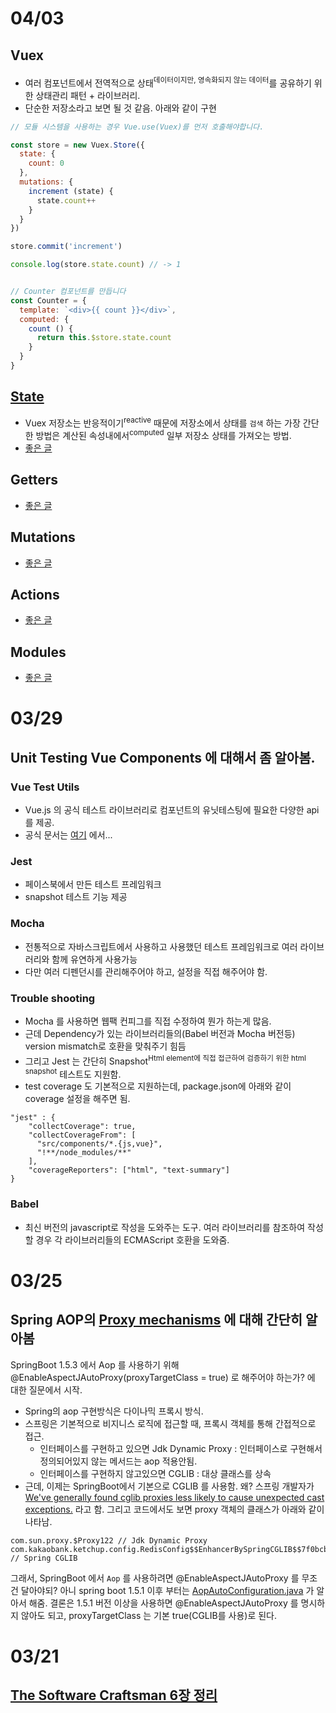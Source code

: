 # 04/03
## Vuex
- 여러 컴포넌트에서 전역적으로 상태<sup>데이터이지만, 영속화되지 않는 데이터</sup>를 공유하기 위한 상태관리 패턴 + 라이브러리.
- 단순한 저장소라고 보면 될 것 같음. 아래와 같이 구현
```javascript
// 모듈 시스템을 사용하는 경우 Vue.use(Vuex)를 먼저 호출해야합니다.

const store = new Vuex.Store({
  state: {
    count: 0
  },
  mutations: {
    increment (state) {
      state.count++
    }
  }
})

store.commit('increment')

console.log(store.state.count) // -> 1


// Counter 컴포넌트를 만듭니다
const Counter = {
  template: `<div>{{ count }}</div>`,
  computed: {
    count () {
      return this.$store.state.count
    }
  }
}
```

## [State](https://vuex.vuejs.org/kr/guide/state.html)
- Vuex 저장소는 반응적이기<sup>reactive</sup> 때문에 저장소에서 상태를 `검색` 하는 가장 간단한 방법은 계산된 속성내에서<sup>computed</sup> 일부 저장소 상태를 가져오는 방법.
- [좋은 글](https://joshua1988.github.io/web-development/vuejs/vuex-start/)

## Getters
- [좋은 글](https://joshua1988.github.io/web-development/vuejs/vuex-getters-mutations/)

## Mutations
- [좋은 글](https://joshua1988.github.io/web-development/vuejs/vuex-getters-mutations/)

## Actions
- [좋은 글](https://joshua1988.github.io/web-development/vuejs/vuex-actions-modules/)

## Modules
- [좋은 글](https://joshua1988.github.io/web-development/vuejs/vuex-actions-modules/)



# 03/29
## Unit Testing Vue Components 에 대해서 좀 알아봄.

### Vue Test Utils
- Vue.js 의 공식 테스트 라이브러리로 컴포넌트의 유닛테스팅에 필요한 다양한 api를 제공.
- 공식 문서는 [여기](https://vue-test-utils.vuejs.org/) 에서...

### Jest
- 페이스북에서 만든 테스트 프레임워크
- snapshot 테스트 기능 제공

### Mocha
- 전통적으로 자바스크립트에서 사용하고 사용했던 테스트 프레임워크로 여러 라이브러리와 함께 유연하게 사용가능
- 다만 여러 디펜던시를 관리해주어야 하고, 설정을 직접 해주어야 함.

### Trouble shooting
- Mocha 를 사용하면 웹팩 컨피그를 직접 수정하여 뭔가 하는게 많음.
- 근데 Dependency가 있는 라이브러리들의(Babel 버전과 Mocha 버전등) version mismatch로 호환을 맞춰주기 힘듬
- 그리고 Jest 는 간단히 Snapshot<sup>Html element에 직접 접근하여 검증하기 위한 html snapshot</sup> 테스트도 지원함.
- test coverage 도 기본적으로 지원하는데, package.json에 아래와 같이 coverage 설정을 해주면 됨.
```
"jest" : {
	"collectCoverage": true,
    "collectCoverageFrom": [
      "src/components/*.{js,vue}",
      "!**/node_modules/**"
    ],
    "coverageReporters": ["html", "text-summary"]
}
```

### Babel
- 최신 버전의 javascript로 작성을 도와주는 도구. 여러 라이브러리를 참조하여 작성할 경우 각 라이브러리들의 ECMAScript 호환을 도와줌. 

# 03/25
## Spring AOP의 [Proxy mechanisms](https://docs.spring.io/spring/docs/5.0.0.RELEASE/spring-framework-reference/core.html#aop-proxying) 에 대해 간단히 알아봄

SpringBoot 1.5.3 에서 Aop 를 사용하기 위해 @EnableAspectJAutoProxy(proxyTargetClass = true) 로 해주어야 하는가? 에 대한 질문에서 시작.

- Spring의 aop 구현방식은 다이나믹 프록시 방식.
- 스프링은 기본적으로 비지니스 로직에 접근할 때, 프록시 객체를 통해 간접적으로 접근.
	- 인터페이스를 구현하고 있으면 Jdk Dynamic Proxy : 인터페이스로 구현해서 정의되어있지 않는 메서드는 aop 적용안됨.
	- 인터페이스를 구현하지 않고있으면 CGLIB : 대상 클래스를 상속
- 근데, 이제는 SpringBoot에서 기본으로 CGLIB 를 사용함. 왜? 스프링 개발자가 [We've generally found cglib proxies less likely to cause unexpected cast exceptions.](https://github.com/spring-projects/spring-boot/issues/8434#issuecomment-283120308) 라고 함. 그리고 코드에서도 보면 proxy 객체의 클래스가 아래와 같이 나타남.

```
com.sun.proxy.$Proxy122 // Jdk Dynamic Proxy
com.kakaobank.ketchup.config.RedisConfig$$EnhancerBySpringCGLIB$$7f0bcba3 // Spring CGLIB
```

그래서, SpringBoot 에서 `Aop` 를 사용하려면 @EnableAspectJAutoProxy 를 무조건 달아야되?
아니 spring boot 1.5.1 이후 부터는 [AopAutoConfiguration.java](https://github.com/spring-projects/spring-boot/blob/master/spring-boot-project/spring-boot-autoconfigure/src/main/java/org/springframework/boot/autoconfigure/aop/AopAutoConfiguration.java) 가 알아서 해줌. 
결론은 1.5.1 버전 이상을 사용하면 @EnableAspectJAutoProxy 를 명시하지 않아도 되고, proxyTargetClass 는 기본 true(CGLIB를 사용)로 된다.

# 03/21
## [The Software Craftsman 6장 정리](https://github.com/eceris/study/blob/master/the-software-craftsman/the-software-craftsman.md#6-동작하는-소프트웨어)
